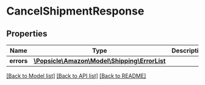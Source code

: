 # CancelShipmentResponse

## Properties
Name | Type | Description | Notes
------------ | ------------- | ------------- | -------------
**errors** | [**\Popsicle\Amazon\Model\Shipping\ErrorList**](ErrorList.md) |  | [optional] 

[[Back to Model list]](../../README.md#documentation-for-models) [[Back to API list]](../../README.md#documentation-for-api-endpoints) [[Back to README]](../../README.md)

